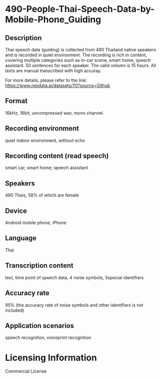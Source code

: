 # 490-People-Thai-Speech-Data-by-Mobile-Phone_Guiding


## Description
Thai speech data (guiding) is collected from 490 Thailand native speakers and is recorded in quiet environment. The recording is rich in content, covering multiple categories such as in-car scene, smart home, speech assistant. 50 sentences for each speaker. The valid volumn is 15 hours. All texts are manual transcribed with high accuray.

For more details, please refer to the link: https://www.nexdata.ai/datasets/70?source=Github


## Format
16kHz, 16bit, uncompressed wav, mono channel

## Recording environment
quiet indoor environment, without echo

## Recording content (read speech)
smart car; smart home; speech assistant

## Speakers
490 Thais, 58% of which are female

## Device
Android mobile phone, iPhone

## Language
Thai

## Transcription content
text, time point of speech data, 4 noise symbols, 5special identifiers

## Accuracy rate
95% (the accuracy rate of noise symbols and other identifiers is not included)

## Application scenarios
speech recognition, voiceprint recognition

# Licensing Information
Commercial License
